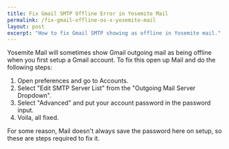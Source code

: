 ```yaml
---
title: Fix Gmail SMTP Offline Error in Yosemite Mail
permalink: /fix-gmail-offline-os-x-yosemite-mail
layout: post
excerpt: "How to fix Gmail SMTP showing as offline in Yosemite mail."
---
```


Yosemite Mail will sometimes show Gmail outgoing mail as being offline when you first setup a Gmail account. To fix this open up Mail and do the following steps:

1. Open preferences and go to Accounts.
2. Select "Edit SMTP Server List" from the "Outgoing Mail Server Dropdown".
3. Select "Advanced" and put your account password in the password input.
4. Voila, all fixed.

For some reason, Mail doesn't always save the password here on setup, so these are steps required to fix it.
